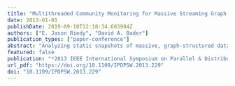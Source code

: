 ```yaml
---
title: "Multithreaded Community Monitoring for Massive Streaming Graph Data"
date: 2013-01-01
publishDate: 2019-09-10T12:18:34.603904Z
authors: ["E. Jason Riedy", "David A. Bader"]
publication_types: ["paper-conference"]
abstract: "Analyzing static snapshots of massive, graph-structured data cannot keep pace with the growth of social networks, financial transactions, and other valuable data sources. Current state-of-the-art industrial methods analyze these streaming sources using only simple, aggregate metrics. There are few existing scalable algorithms for monitoring complex global quantities like decomposition into community structure. Using our framework STING, we present the first known parallel algorithm specifically for monitoring communities in this massive, streaming, graph-structured data. Our algorithm performs incremental re-agglomeration rather than starting from scratch after each batch of changes, reducing the problem's size to that of the change rather than the entire graph. We analyze our initial implementation's performance on multithreaded platforms for execution time and latency. On an Intel-based multithreaded platform, our algorithm handles up to 100 million updates per second on social networks with one to 30 million edges, providing a speed-up from 4x to 3700x over statically recomputing the decomposition after each batch of changes. Possibly because of our artificial graph generator, resulting communities' modularity varies little from the initial graph."
featured: false
publication: "*2013 IEEE International Symposium on Parallel & Distributed Processing, Workshops and Phd Forum, Cambridge, MA, USA, May 20-24, 2013*"
url_pdf: "https://doi.org/10.1109/IPDPSW.2013.229"
doi: "10.1109/IPDPSW.2013.229"
---
```


